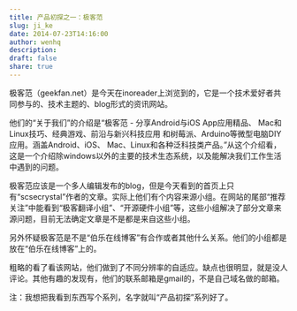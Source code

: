 ```yaml
---
title: 产品初探之一：极客范
slug: ji_ke
date: 2014-07-23T14:16:00
author: wenhq
description: 
draft: false
share: true
---
```


极客范（geekfan.net）是今天在inoreader上浏览到的，它是一个技术爱好者共同参与的、技术主题的、blog形式的资讯网站。

他们的“关于我们”的介绍是“极客范 - 分享Android与iOS App应用精品、 Mac和Linux技巧、经典游戏、前沿与新兴科技应用 和树莓派、Arduino等微型电脑DIY应用。涵盖Android、iOS、 Mac、Linux和各种泛科技类产品。”从这个介绍看，这是一个介绍除windows以外的主要的技术生态系统，以及能解决我们工作生活中遇到的问题。

极客范应该是一个多人编辑发布的blog，但是今天看到的首页上只有“scsecrystal”作者的文章。实际上他们有个内容来源小组。在网站的尾部“推荐关注”中能看到“极客翻译小组”、“开源硬件小组”等，这些小组解决了部分文章来源问题，目前无法确定文章是不是都是来自这些小组。

另外怀疑极客范是不是“伯乐在线博客”有合作或者其他什么关系。他们的小组都是放在“伯乐在线博客”上的。

粗略的看了看该网站，他们做到了不同分辨率的自适应。缺点也很明显，就是没人评论。其他有趣的发现有，他们的联系邮箱是gmail的，不是自己域名做的邮箱。

注：我想把我看到东西写个系列，名字就叫“产品初探”系列好了。